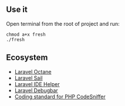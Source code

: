 ## Use it

Open terminal from the root of project and run:

```shell
chmod a+x fresh
./fresh
```

## Ecosystem

- [Laravel Octane](https://laravel.com/docs/9.x/octane)
- [Laravel Sail](https://laravel.com/docs/9.x/sail)
- [Laravel IDE Helper](https://github.com/barryvdh/laravel-ide-helper)
- [Laravel Debugbar](https://github.com/barryvdh/laravel-debugbar)
- [Coding standard for PHP CodeSniffer](https://github.com/Eveio/coding-standard)
